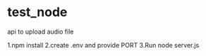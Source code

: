 # test_node
api to upload audio file

1.npm install
2.create .env and provide PORT
3.Run node server.js
